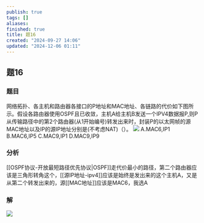 ```yaml
---
publish: true
tags: []
aliases: 
finished: true
title: 题16
created: "2024-09-27 14:06"
updated: "2024-12-06 01:11"
---
```

## 题16
### 题目
网络拓扑、各主机和路由器各接口的P地址和MAC地址、各链路的代价如下图所示。假设各路由器使用OSPF且已收敛，主机A给主机B发送一个IPV4数据报P,则P从传输路径中的第2个路由器(从1开始编号)转发出来时，封装P的以太网帧的源MAC地址以及IP的源IP地址分别是(不考虑NAT)（）。
![](https://img.hwenyi.tech/202409272159661.webp)
A.MAC6,IP1
B.MAC6,IP5
C.MAC9,IP1
D.MAC9,IP9
### 分析
[[OSPF协议-开放最短路径优先协议|OSPF]]走代价最小的路径，第二个路由器应该是三角形转角这个，[[源IP地址-ipv4]]应该是始终是发出来的这个主机A，又是从第二个转发出来的，源[[MAC地址]]应该是MAC6，我选A
### 解
![](https://img.hwenyi.tech/202411191133884.webp)

